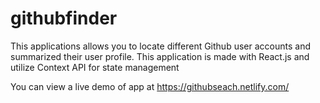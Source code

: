 # githubfinder

This applications allows you to locate different Github user accounts and summarized their user profile. This application is made with React.js and utilize Context API for state management

You can view a live demo of app at https://githubseach.netlify.com/